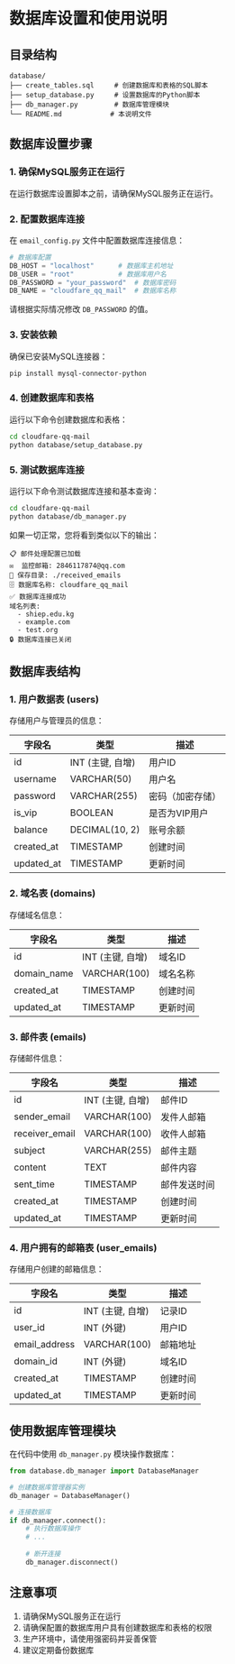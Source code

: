 # 数据库设置和使用说明

## 目录结构

```
database/
├── create_tables.sql     # 创建数据库和表格的SQL脚本
├── setup_database.py     # 设置数据库的Python脚本
├── db_manager.py         # 数据库管理模块
└── README.md            # 本说明文件
```

## 数据库设置步骤

### 1. 确保MySQL服务正在运行

在运行数据库设置脚本之前，请确保MySQL服务正在运行。

### 2. 配置数据库连接

在 `email_config.py` 文件中配置数据库连接信息：

```python
# 数据库配置
DB_HOST = "localhost"      # 数据库主机地址
DB_USER = "root"           # 数据库用户名
DB_PASSWORD = "your_password"  # 数据库密码
DB_NAME = "cloudfare_qq_mail"  # 数据库名称
```

请根据实际情况修改 `DB_PASSWORD` 的值。

### 3. 安装依赖

确保已安装MySQL连接器：

```bash
pip install mysql-connector-python
```

### 4. 创建数据库和表格

运行以下命令创建数据库和表格：

```bash
cd cloudfare-qq-mail
python database/setup_database.py
```

### 5. 测试数据库连接

运行以下命令测试数据库连接和基本查询：

```bash
cd cloudfare-qq-mail
python database/db_manager.py
```
如果一切正常，您将看到类似以下的输出：

```
📋 邮件处理配置已加载
✉️  监控邮箱: 2846117874@qq.com
📁 保存目录: ./received_emails
🗄️ 数据库名称: cloudfare_qq_mail
✅ 数据库连接成功
域名列表:
  - shiep.edu.kg
  - example.com
  - test.org
🔒 数据库连接已关闭
```

## 数据库表结构

### 1. 用户数据表 (users)

存储用户与管理员的信息：

| 字段名 | 类型 | 描述 |
|--------|------|------|
| id | INT (主键, 自增) | 用户ID |
| username | VARCHAR(50) | 用户名 |
| password | VARCHAR(255) | 密码（加密存储） |
| is_vip | BOOLEAN | 是否为VIP用户 |
| balance | DECIMAL(10, 2) | 账号余额 |
| created_at | TIMESTAMP | 创建时间 |
| updated_at | TIMESTAMP | 更新时间 |

### 2. 域名表 (domains)

存储域名信息：

| 字段名 | 类型 | 描述 |
|--------|------|------|
| id | INT (主键, 自增) | 域名ID |
| domain_name | VARCHAR(100) | 域名名称 |
| created_at | TIMESTAMP | 创建时间 |
| updated_at | TIMESTAMP | 更新时间 |

### 3. 邮件表 (emails)

存储邮件信息：

| 字段名 | 类型 | 描述 |
|--------|------|------|
| id | INT (主键, 自增) | 邮件ID |
| sender_email | VARCHAR(100) | 发件人邮箱 |
| receiver_email | VARCHAR(100) | 收件人邮箱 |
| subject | VARCHAR(255) | 邮件主题 |
| content | TEXT | 邮件内容 |
| sent_time | TIMESTAMP | 邮件发送时间 |
| created_at | TIMESTAMP | 创建时间 |
| updated_at | TIMESTAMP | 更新时间 |

### 4. 用户拥有的邮箱表 (user_emails)

存储用户创建的邮箱信息：

| 字段名 | 类型 | 描述 |
|--------|------|------|
| id | INT (主键, 自增) | 记录ID |
| user_id | INT (外键) | 用户ID |
| email_address | VARCHAR(100) | 邮箱地址 |
| domain_id | INT (外键) | 域名ID |
| created_at | TIMESTAMP | 创建时间 |
| updated_at | TIMESTAMP | 更新时间 |

## 使用数据库管理模块

在代码中使用 `db_manager.py` 模块操作数据库：

```python
from database.db_manager import DatabaseManager

# 创建数据库管理器实例
db_manager = DatabaseManager()

# 连接数据库
if db_manager.connect():
    # 执行数据库操作
    # ...
    
    # 断开连接
    db_manager.disconnect()
```

## 注意事项

1. 请确保MySQL服务正在运行
2. 请确保配置的数据库用户具有创建数据库和表格的权限
3. 生产环境中，请使用强密码并妥善保管
4. 建议定期备份数据库